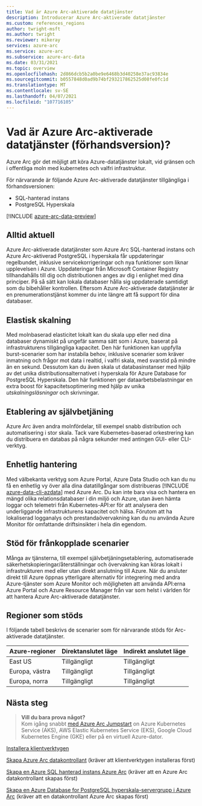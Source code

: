 ```yaml
---
title: Vad är Azure Arc-aktiverade datatjänster
description: Introducerar Azure Arc-aktiverade datatjänster
ms.custom: references_regions
author: twright-msft
ms.author: twright
ms.reviewer: mikeray
services: azure-arc
ms.service: azure-arc
ms.subservice: azure-arc-data
ms.date: 03/31/2021
ms.topic: overview
ms.openlocfilehash: 2d866dcb5b2a0be9e6468b3d40258e37ac93834e
ms.sourcegitcommit: b0557848d0ad9b74bf293217862525d08fe0fc1d
ms.translationtype: MT
ms.contentlocale: sv-SE
ms.lasthandoff: 04/07/2021
ms.locfileid: "107716105"
---
```

# <a name="what-are-azure-arc-enabled-data-services-preview"></a>Vad är Azure Arc-aktiverade datatjänster (förhandsversion)?

Azure Arc gör det möjligt att köra Azure-datatjänster lokalt, vid gränsen och i offentliga moln med kubernetes och valfri infrastruktur.

För närvarande är följande Azure Arc-aktiverade datatjänster tillgängliga i förhandsversionen:

- SQL-hanterad instans
- PostgreSQL Hyperskala

[!INCLUDE [azure-arc-data-preview](../../../includes/azure-arc-data-preview.md)]

## <a name="always-current"></a>Alltid aktuell

Azure Arc-aktiverade datatjänster som Azure Arc SQL-hanterad instans och Azure Arc-aktiverad PostgreSQL i hyperskala får uppdateringar regelbundet, inklusive servicekorrigeringar och nya funktioner som liknar upplevelsen i Azure. Uppdateringar från Microsoft Container Registry tillhandahålls till dig och distributionen anges av dig i enlighet med dina principer. På så sätt kan lokala databaser hålla sig uppdaterade samtidigt som du bibehåller kontrollen. Eftersom Azure Arc-aktiverade datatjänster är en prenumerationstjänst kommer du inte längre att få support för dina databaser.

## <a name="elastic-scale"></a>Elastisk skalning

Med molnbaserad elasticitet lokalt kan du skala upp eller ned dina databaser dynamiskt på ungefär samma sätt som i Azure, baserat på infrastrukturens tillgängliga kapacitet. Den här funktionen kan uppfylla burst-scenarier som har instabila behov, inklusive scenarier som kräver inmatning och frågor mot data i realtid, i valfri skala, med svarstid på mindre än en sekund. Dessutom kan du även skala ut databasinstanser med hjälp av det unika distributionsalternativet i hyperskala för Azure Database for PostgreSQL Hyperskala. Den här funktionen ger dataarbetsbelastningar en extra boost för kapacitetsoptimering med hjälp av unika *utskalningsläsningar* och skrivningar.

## <a name="self-service-provisioning"></a>Etablering av självbetjäning

Azure Arc även andra molnfördelar, till exempel snabb distribution och automatisering i stor skala. Tack vare Kubernetes-baserad orkestrering kan du distribuera en databas på några sekunder med antingen GUI- eller CLI-verktyg.

## <a name="unified-management"></a>Enhetlig hantering

Med välbekanta verktyg som Azure Portal, Azure Data Studio och kan du nu få en enhetlig vy över alla dina datatillgångar som distribueras [!INCLUDE [azure-data-cli-azdata](../../../includes/azure-data-cli-azdata.md)] med Azure Arc. Du kan inte bara visa och hantera en mängd olika relationsdatabaser i din miljö och Azure, utan även hämta loggar och telemetri från Kubernetes-API:er för att analysera den underliggande infrastrukturens kapacitet och hälsa. Förutom att ha lokaliserad logganalys och prestandaövervakning kan du nu använda Azure Monitor för omfattande driftsinsikter i hela din egendom.

## <a name="disconnected-scenario-support"></a>Stöd för frånkopplade scenarier

Många av tjänsterna, till exempel självbetjäningsetablering, automatiserade säkerhetskopieringar/återställningar och övervakning kan köras lokalt i infrastrukturen med eller utan direkt anslutning till Azure. När du ansluter direkt till Azure öppnas ytterligare alternativ för integrering med andra Azure-tjänster som Azure Monitor och möjligheten att använda API:erna Azure Portal och Azure Resource Manager från var som helst i världen för att hantera Azure Arc-aktiverade datatjänster.

## <a name="supported-regions"></a>Regioner som stöds

I följande tabell beskrivs de scenarier som för närvarande stöds för Arc-aktiverade datatjänster.

|Azure-regioner  |Direktanslutet läge  |Indirekt anslutet läge  |
|---------|---------|---------|
|East US|Tillgängligt|Tillgängligt
|Europa, västra |Tillgängligt |Tillgängligt
|Europa, norra|Tillgängligt|Tillgängligt

## <a name="next-steps"></a>Nästa steg

> **Vill du bara prova något?**  
> Kom igång snabbt [med Azure Arc Jumpstart](https://azurearcjumpstart.io/azure_arc_jumpstart/azure_arc_data/) on Azure Kubernetes Service (AKS), AWS Elastic Kubernetes Service (EKS), Google Cloud Kubernetes Engine (GKE) eller på en virtuell Azure-dator.

[Installera klientverktygen](install-client-tools.md)

[Skapa Azure Arc datakontrollant](create-data-controller.md) (kräver att klientverktygen installeras först)

[Skapa en Azure SQL hanterad instans Azure Arc](create-sql-managed-instance.md) (kräver att en Azure Arc datakontrollant skapas först)

[Skapa en Azure Database for PostgreSQL hyperskala-servergrupp i Azure Arc](create-postgresql-hyperscale-server-group.md) (kräver att en datakontrollant Azure Arc skapas först)
